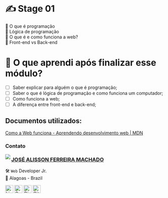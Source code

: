 # ✍️ Stage 01

🚀 O que é programação </br>
🚀 Lógica de programação </br>
🚀 O que é e como funciona a web? </br>
🚀 Front-end vs Back-end

# 🤔 O que aprendi após finalizar esse módulo?

- [ ] Saber explicar para alguém o que é programação;
- [ ] Saber o que é lógica de programação e como funciona um computador;
- [ ] Como funciona a web;
- [ ] A diferença entre front-end e back-end;

## Documentos utilizados:

[Como a Web funciona - Aprendendo desenvolvimento web | MDN](https://developer.mozilla.org/pt-BR/docs/Learn/Getting_started_with_the_web/How_the_Web_works)

### Contato

<img align="left" src="https://www.github.com/alissonif.png?size=150">

### [**JOSÉ ALISSON FERREIRA MACHADO**](https://github.com/alissonif)

🛠 `Web` Developer Jr. <br>
📍 Alagoas - Brazil

<a href="https://www.linkedin.com/in/josealissonif/" target="_blank"><img src="https://img.shields.io/badge/LinkedIn-0077B5?style=flat&logo=linkedin&logoColor=white" alt="LinkedIn Badge" height="25"></a>&nbsp;<a href="mailto:josealissonif@gmail.com" target="_blank"><img src="https://img.shields.io/badge/Gmail-D14836?style=flat&logo=gmail&logoColor=white" alt="Gmail Badge" height="25"></a>&nbsp;<a href="#"><img src="https://img.shields.io/badge/Discord-%237289DA.svg?logo=discord&logoColor=white" title="renan_s#7826" alt="Discord Badge" height="25"></a>&nbsp;<a href="https://www.github.com/alissonif" target="_blank"><img src="https://img.shields.io/badge/GitHub-100000?style=flat&logo=github&logoColor=white" alt="GitHub Badge" height="25"></a>&nbsp;

<br clear="left"/>
